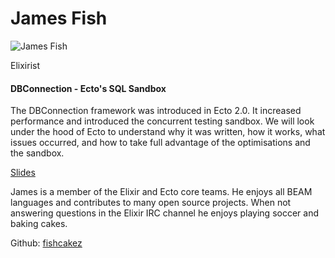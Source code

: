 # James Fish

![James Fish](http://s3.amazonaws.com/esl-conf-stg/media/files/000/000/587/thumbnail/fishcakez.JPG?1489154551)

Elixirist

#### DBConnection - Ecto's SQL Sandbox

The DBConnection framework was introduced in Ecto 2.0. It increased performance and introduced the concurrent testing sandbox. We will look under the hood of Ecto to understand why it was written, how it works, what issues occurred, and how to take full advantage of the optimisations and the sandbox.

[Slides](http://s3.amazonaws.com/esl-conf-stg/media/files/000/000/628/original/ElixirConfEU_2017_-_DBConnection_-_James_Fish.pdf?1495023615)

James is a member of the Elixir and Ecto core teams. He enjoys all BEAM languages and contributes to many open source projects. When not answering questions in the Elixir IRC channel he enjoys playing soccer and baking cakes.

Github: [fishcakez](https://github.com/fishcakez)


